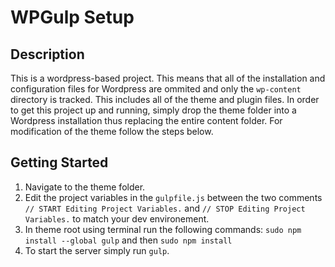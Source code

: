 # WPGulp Setup

## Description

This is a wordpress-based project. This means that all of the installation and configuration files for Wordpress are ommited and only the `wp-content` directory is tracked. This includes all of the theme and plugin files. In order to get this project up and running, simply drop the theme folder into a Wordpress installation thus replacing the entire content folder. For modification of the theme follow the steps below.

## Getting Started

1. Navigate to the theme folder.
2. Edit the project variables in the `gulpfile.js` between the two comments `// START Editing Project Variables.` and `// STOP Editing Project Variables.` to match your dev environement.
3. In theme root using terminal run the following commands: `sudo npm install --global gulp` and then `sudo npm install`
4. To start the server simply run `gulp`.



